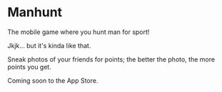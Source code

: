 # Manhunt
The mobile game where you hunt man for sport!

Jkjk... but it's kinda like that.

Sneak photos of your friends for points; the better the photo, the more points you get.

Coming soon to the App Store.
